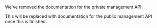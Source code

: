 We've removed the documentation for the private management API.

This will be replaced with documentation for the public management API once this is finished.